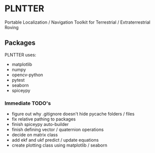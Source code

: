 # PLNTTER
Portable Localization / Navigation Toolkit for Terrestrial / Extraterrestrial Roving

## Packages
PLNTTER uses:
- matplotlib
- numpy
- opencv-python
- pytest
- seaborn
- spiceypy

### Immediate TODO's
- figure out why .gitignore doesn't hide pycache folders / files
- fix relative pathing to packages
- finish spiceypy auto-builder
- finish defining vector / quaternion operations
- decide on matrix class
- add ekf and ukf predict / update equations
- create plotting class using matplotlib / seaborn
